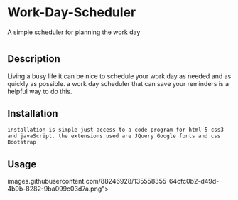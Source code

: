 # Work-Day-Scheduler
A simple scheduler for planning the work day 
# <Your-Project-Title>
## Description
Living a busy life it can be nice to schedule your work day as needed and as quickly as possible. a work day scheduler that can save your reminders is a helpful way to do this. 
## Installation
    installation is simple just access to a code program for html 5 css3 and javaScript. the extensions used are JQuery Google fonts and css Bootstrap
## Usage
images.githubusercontent.com/88246928/135558355-64cfc0b2-d49d-4b9b-8282-9ba099c03d7a.png">
